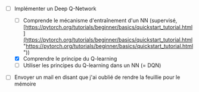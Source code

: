 - [ ] Implémenter un Deep Q-Network
	- [ ] Comprende le mécanisme d'entraînement d'un NN (supervisé, [https://pytorch.org/tutorials/beginner/basics/quickstart_tutorial.html](https://pytorch.org/tutorials/beginner/basics/quickstart_tutorial.html "https://pytorch.org/tutorials/beginner/basics/quickstart_tutorial.html"))
	- [x] Comprendre le principe du Q-learning
	- [ ] Utiliser les principes du Q-learning dans un NN (= DQN)
- [ ] Envoyer un mail en disant que j'ai oublié de rendre la feuillie pour le mémoire


